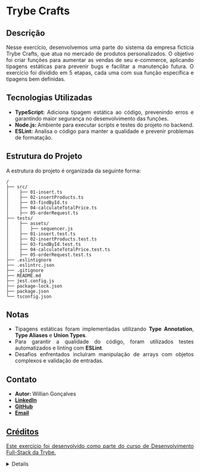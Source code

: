 <h1><strong>Trybe Crafts</strong></h1>

<h2><strong>Descrição</strong></h2>
<p align="justify">
  Nesse exercício, desenvolvemos uma parte do sistema da empresa fictícia Trybe Crafts, que atua no mercado de produtos personalizados. O objetivo foi criar funções para aumentar as vendas de seu e-commerce, aplicando tipagens estáticas para prevenir bugs e facilitar a manutenção futura. O exercício foi dividido em 5 etapas, cada uma com sua função específica e tipagens bem definidas.
</p>

<h2><strong>Tecnologias Utilizadas</strong></h2>
<ul>
  <li align="justify"><strong>TypeScript: </strong>Adiciona tipagem estática ao código, prevenindo erros e garantindo maior segurança no desenvolvimento das funções.</li>
  <li align="justify"><strong>Node.js: </strong>Ambiente para executar scripts e testes do projeto no backend.</li>
  <li align="justify"><strong>ESLint: </strong>Analisa o código para manter a qualidade e prevenir problemas de formatação.</li>
</ul>

<h2><strong>Estrutura do Projeto</strong></h2>
<p align="justify">A estrutura do projeto é organizada da seguinte forma:</p>

```plaintext
/
├── src/
│    ├── 01-insert.ts
│    ├── 02-insertProducts.ts
│    ├── 03-findById.ts
│    ├── 04-calculateTotalPrice.ts
│    ├── 05-orderRequest.ts
├── tests/
│    ├── assets/
│    │   ├── sequencer.js
│    ├── 01-insert.test.ts
│    ├── 02-insertProducts.test.ts
│    ├── 03-findById.test.ts
│    ├── 04-calculateTotalPrice.test.ts
│    ├── 05-orderRequest.test.ts
├── .eslintignore
├── .eslintrc.json
├── .gitignore
├── README.md
├── jest.config.js
├── package-lock.json
├── package.json
└── tsconfig.json
```

<h2><strong>Notas</strong></h2>
<ul>
  <li align="justify">Tipagens estáticas foram implementadas utilizando <strong>Type Annotation</strong>, <strong>Type Aliases</strong> e <strong>Union Types</strong>.</li>
  <li align="justify">Para garantir a qualidade do código, foram utilizados testes automatizados e linting com <strong>ESLint</strong>.</li>
  <li align="justify">Desafios enfrentados incluíram manipulação de arrays com objetos complexos e validação de entradas.</li>
</ul>

<h2><strong>Contato</strong></h2>
<ul>
  <li><strong>Autor: </strong>Willian Gonçalves</li>
  <li><a href="https://www.linkedin.com/in/williandpg/" target="_blank"><strong>LinkedIn</strong></li>
  <li><a href="https://github.com/williandpg/" target="_blank"><strong>GitHub</strong></li>
  <li><a href="mailto:goncalves.wdp@outlook.com" target="_blank"><strong>Email</strong></li>
</ul>

<h2><strong>Créditos</strong></h2>
<p align="justify">Este exercício foi desenvolvido como parte do curso de Desenvolvimento Full-Stack da Trybe.</p>

<details>
  <summary>🇺🇸 English Version</summary>
  <h1><strong>Trybe Crafts</strong></h1>

  <h2><strong>Description</strong></h2>
  <p align="justify">
    In this exercise, we developed part of the system for the fictitious company Trybe Crafts, which operates in the personalized products market. The goal was to create functions to increase e-commerce sales, applying static typing to prevent bugs and facilitate future maintenance. The exercise was divided into 5 stages, each with its specific function and well-defined typings.
  </p>

  <h2><strong>Technologies Used</strong></h2>
  <ul>
    <li align="justify"><strong>TypeScript: </strong>Adds static typing to the code, preventing errors and ensuring greater security in the development of functions.</li>
    <li align="justify"><strong>Node.js: </strong>Environment to run project scripts and tests on the backend.</li>
    <li align="justify"><strong>ESLint: </strong>Analyzes code to maintain quality and prevent formatting issues.</li>
  </ul>

  <h2><strong>Project Structure</strong></h2>
  <p align="justify">The project structure is organized as follows:</p>

  ```plaintext
  /
  ├── src/
  │    ├── 01-insert.ts
  │    ├── 02-insertProducts.ts
  │    ├── 03-findById.ts
  │    ├── 04-calculateTotalPrice.ts
  │    ├── 05-orderRequest.ts
  ├── tests/
  │    ├── assets/
  │    │   ├── sequencer.js
  │    ├── 01-insert.test.ts
  │    ├── 02-insertProducts.test.ts
  │    ├── 03-findById.test.ts
  │    ├── 04-calculateTotalPrice.test.ts
  │    ├── 05-orderRequest.test.ts
  ├── .eslintignore
  ├── .eslintrc.json
  ├── .gitignore
  ├── README.md
  ├── jest.config.js
  ├── package-lock.json
  ├── package.json
  └── tsconfig.json
  ```

  <h2><strong>Notes</strong></h2>
  <ul>
    <li align="justify">Static typings were implemented using <strong>Type Annotation</strong>, <strong>Type Aliases</strong> and <strong>Union Types</strong>.</li>
    <li align="justify">To ensure code quality, automated tests and linting with <strong>ESLint</strong> were used.</li>
    <li align="justify">Challenges faced included handling arrays with complex objects and input validation.</li>
  </ul>

  <h2><strong>Contact</strong></h2>
  <ul>
    <li><strong>Author: </strong>Willian Gonçalves</li>
    <li><a href="https://www.linkedin.com/in/williandpg/" target="_blank"><strong>LinkedIn</strong></li>
    <li><a href="https://github.com/williandpg/" target="_blank"><strong>GitHub</strong></li>
    <li><a href="mailto:goncalves.wdp@outlook.com" target="_blank"><strong>Email</strong></li>
  </ul>

  <h2><strong>Credits</strong></h2>
  <p align="justify">This exercise was developed as part of Trybe's Full-Stack Development course.</p>
</details>
